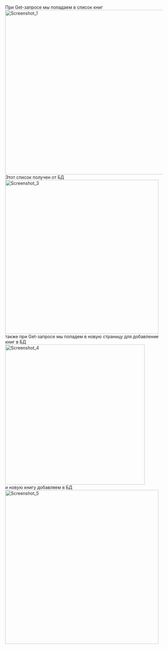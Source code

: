 При Get-запросе мы попадаем в список книг
</br>
<img width="524" alt="Screenshot_1" src="https://user-images.githubusercontent.com/87113165/196000851-3f19e7d1-cb88-4729-823b-8b3d5e23e403.png">
</br>
Этот список получен от БД
</br>
<img width="490" alt="Screenshot_3" src="https://user-images.githubusercontent.com/87113165/196000876-0d095704-393a-41e3-a4a9-93f667708b74.png">
</br>
также при Get-запросе мы попадем в новую страницу для добавление книг в БД
</br>
<img width="446" alt="Screenshot_4" src="https://user-images.githubusercontent.com/87113165/196001009-893ef47f-4afa-4275-8487-c2839cf2161f.png">
</br>
и новую книгу добавляем в БД 
</br>
<img width="490" alt="Screenshot_5" src="https://user-images.githubusercontent.com/87113165/196001049-682694ea-63ea-4dc7-b6b5-288bdf807955.png">

